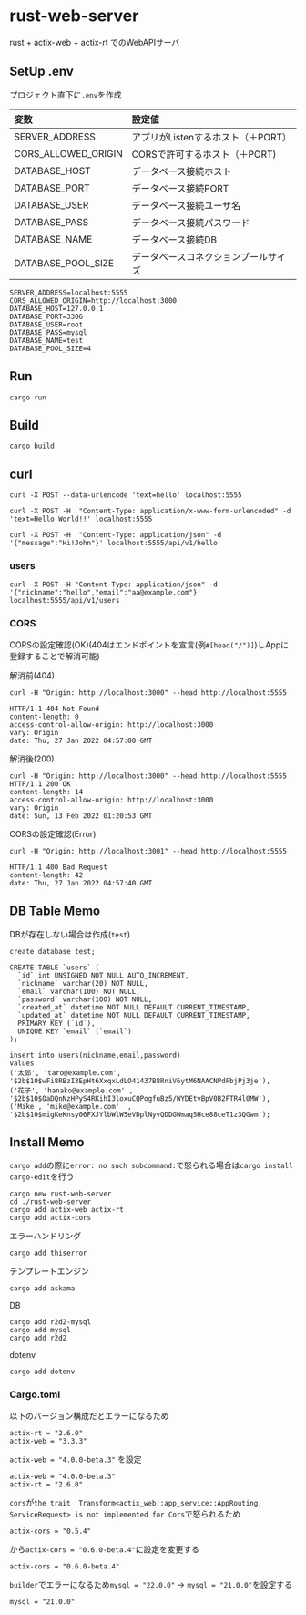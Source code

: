 # rust-web-server

rust + actix-web + actix-rt でのWebAPIサーバ

## SetUp .env

プロジェクト直下に`.env`を作成

|変数|設定値|
|:-|:-|
|SERVER_ADDRESS|アプリがListenするホスト（＋PORT）|
|CORS_ALLOWED_ORIGIN|CORSで許可するホスト（＋PORT)|
|DATABASE_HOST|データベース接続ホスト|
|DATABASE_PORT|データベース接続PORT|
|DATABASE_USER|データベース接続ユーザ名|
|DATABASE_PASS|データベース接続パスワード|
|DATABASE_NAME|データベース接続DB|
|DATABASE_POOL_SIZE|データベースコネクションプールサイズ|

```
SERVER_ADDRESS=localhost:5555
CORS_ALLOWED_ORIGIN=http://localhost:3000
DATABASE_HOST=127.0.0.1
DATABASE_PORT=3306
DATABASE_USER=root
DATABASE_PASS=mysql
DATABASE_NAME=test
DATABASE_POOL_SIZE=4
```

## Run

```
cargo run
```

## Build

```
cargo build
```

## curl

```
curl -X POST --data-urlencode 'text=hello' localhost:5555
```

```
curl -X POST -H  "Content-Type: application/x-www-form-urlencoded" -d 'text=Hello World!!' localhost:5555
```

```
curl -X POST -H  "Content-Type: application/json" -d '{"message":"Hi!John"}' localhost:5555/api/v1/hello
```

### users

```
curl -X POST -H "Content-Type: application/json" -d '{"nickname":"hello","email":"aa@example.com"}' localhost:5555/api/v1/users
```

### CORS

CORSの設定確認(OK)(404はエンドポイントを宣言(例`#[head("/")]`)しAppに登録することで解消可能)

解消前(404)

```
curl -H "Origin: http://localhost:3000" --head http://localhost:5555

HTTP/1.1 404 Not Found
content-length: 0
access-control-allow-origin: http://localhost:3000
vary: Origin
date: Thu, 27 Jan 2022 04:57:00 GMT
```

解消後(200)

```
curl -H "Origin: http://localhost:3000" --head http://localhost:5555
HTTP/1.1 200 OK
content-length: 14
access-control-allow-origin: http://localhost:3000
vary: Origin
date: Sun, 13 Feb 2022 01:20:53 GMT
```

CORSの設定確認(Error)

```
curl -H "Origin: http://localhost:3001" --head http://localhost:5555

HTTP/1.1 400 Bad Request
content-length: 42
date: Thu, 27 Jan 2022 04:57:40 GMT
```

## DB Table Memo

DBが存在しない場合は作成(`test`)
```
create database test;
```

```
CREATE TABLE `users` (
  `id` int UNSIGNED NOT NULL AUTO_INCREMENT,
  `nickname` varchar(20) NOT NULL,
  `email` varchar(100) NOT NULL,
  `password` varchar(100) NOT NULL,
  `created_at` datetime NOT NULL DEFAULT CURRENT_TIMESTAMP,
  `updated_at` datetime NOT NULL DEFAULT CURRENT_TIMESTAMP,
  PRIMARY KEY (`id`),
  UNIQUE KEY `email` (`email`)
);

insert into users(nickname,email,password)
values
('太郎', 'taro@example.com', '$2b$10$wFi8RBzI3EpHt6XxqxLdLO41437B8RniV6ytM6NAACNPdFbjPj3je'),
('花子', 'hanako@example.com' , '$2b$10$OaDQnNzHPyS4RKihI3loxuCQPogfuBz5/WYDEtvBpV0B2FTR4l0MW'),
('Mike', 'mike@example.com'  , '$2b$10$migKeKnsy06FXJYlbWlW5eVDplNyvQDDGWmaqSHce88ceT1z3QGwm');

```

## Install Memo

`cargo add`の際に`error: no such subcommand:`で怒られる場合は`cargo install cargo-edit`を行う

```
cargo new rust-web-server
cd ./rust-web-server
cargo add actix-web actix-rt
cargo add actix-cors
```

エラーハンドリング
```
cargo add thiserror
```

テンプレートエンジン
```
cargo add askama
```

DB
```
cargo add r2d2-mysql
cargo add mysql
cargo add r2d2
```

dotenv
```
cargo add dotenv
```

### Cargo.toml

以下のバージョン構成だとエラーになるため

```
actix-rt = "2.6.0"
actix-web = "3.3.3"
```

`actix-web = "4.0.0-beta.3"` を設定

```
actix-web = "4.0.0-beta.3"
actix-rt = "2.6.0"
```

`cors`が`the trait  Transform<actix_web::app_service::AppRouting, ServiceRequest> is not implemented for Cors`で怒られるため

```
actix-cors = "0.5.4"
```

から`actix-cors = "0.6.0-beta.4"`に設定を変更する

```
actix-cors = "0.6.0-beta.4"
```

`builder`でエラーになるため`mysql = "22.0.0"` -> `mysql = "21.0.0"`を設定する

```
mysql = "21.0.0"
```